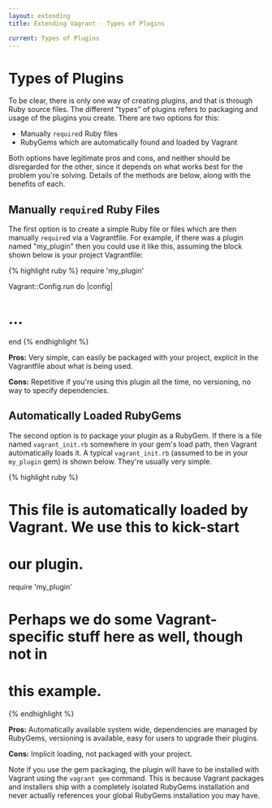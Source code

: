 ```yaml
---
layout: extending
title: Extending Vagrant - Types of Plugins

current: Types of Plugins
---
```

# Types of Plugins

To be clear, there is only one way of creating plugins, and that is through
Ruby source files. The different "types" of plugins refers to packaging and
usage of the plugins you create. There are two options for this:

* Manually `require`d Ruby files
* RubyGems which are automatically found and loaded by Vagrant

Both options have legitimate pros and cons, and neither should be disregarded
for the other, since it depends on what works best for the problem you're solving.
Details of the methods are below, along with the benefits of each.

## Manually `require`d Ruby Files

The first option is to create a simple Ruby file or files which are then
manually `require`d via a Vagrantfile. For example, if there was a plugin
named "my_plugin" then you could use it like this, assuming the block shown
below is your project Vagrantfile:

{% highlight ruby %}
require 'my_plugin'

Vagrant::Config.run do |config|
  # ...
end
{% endhighlight %}

**Pros:** Very simple, can easily be packaged with your project, explicit in
the Vagrantfile about what is being used.

**Cons:** Repetitive if you're using this plugin all the time, no versioning,
no way to specify dependencies.

## Automatically Loaded RubyGems

The second option is to package your plugin as a RubyGem. If there is a file
named `vagrant_init.rb` somewhere in your gem's load path, then Vagrant
automatically loads it. A typical `vagrant_init.rb` (assumed to be in your
`my_plugin` gem) is shown below. They're usually very simple.

{% highlight ruby %}
# This file is automatically loaded by Vagrant. We use this to kick-start
# our plugin.
require 'my_plugin'

# Perhaps we do some Vagrant-specific stuff here as well, though not in
# this example.
{% endhighlight %}

**Pros:** Automatically available system wide, dependencies are managed by
RubyGems, versioning is available, easy for users to upgrade their plugins.

**Cons:** Implicit loading, not packaged with your project.

Note if you use the gem packaging, the plugin will have to be installed
with Vagrant using the `vagrant gem` command. This is because Vagrant packages
and installers ship with a completely isolated RubyGems installation and never
actually references your global RubyGems installation you may have.
